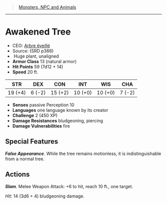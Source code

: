 ﻿---
!MonsterItem
Family: MonsterVO
Type: plant
Size: Huge
Alignment: unaligned
ArmorClass: 13 (natural armor)
HitPoints: 59 (7d12 + 14)
Speed: 20 ft.
Strength: 19 (+4)
Dexterity: ' 6 (-2)'
Constitution: 15 (+2)
Intelligence: 10 (+0)
Wisdom: 10 (+0)
Charisma: ' 7 (-2)'
DamageResistances: bludgeoning, piercing
Senses: passive Perception 10
Languages: one language known by its creator
Challenge: 2 (450 XP)
Id: monsters_vo.md#awakened-tree
ParentLink: monsters_vo.md#monsters-npc-and-animals
Name: Awakened Tree
ParentName: Monsters, NPC and Animals
NameLevel: 1
AltName: '[Arbre éveillé](hd_monsters_arbre_eveille.md)'
Source: (SRD p366)
Attributes:
  Name: Awakened Tree
  Markdown: >+
    # <!--Name-->Awakened Tree<!--/Name-->


    - CEO: <!--AltName-->[Arbre éveillé](hd_monsters_arbre_eveille.md)<!--/AltName-->

    - Source: <!--Source-->(SRD p366)<!--/Source-->

    -  <!--Size-->Huge<!--/Size--> <!--Type-->plant<!--/Type-->, <!--Alignment-->unaligned<!--/Alignment-->

    - **Armor Class** <!--ArmorClass-->13 (natural armor)<!--/ArmorClass-->

    - **Hit Points** <!--HitPoints-->59 (7d12 + 14)<!--/HitPoints-->

    - **Speed** <!--Speed-->20 ft.<!--/Speed-->


    |STR|DEX|CON|INT|WIS|CHA|

    |---|---|---|---|---|---|

    |<!--Strength-->19 (+4)<!--/Strength-->|<!--Dexterity--> 6 (-2)<!--/Dexterity-->|<!--Constitution-->15 (+2)<!--/Constitution-->|<!--Intelligence-->10 (+0)<!--/Intelligence-->|<!--Wisdom-->10 (+0)<!--/Wisdom-->|<!--Charisma--> 7 (-2)<!--/Charisma-->|


    - **Senses** <!--Senses-->passive Perception 10<!--/Senses-->

    - **Languages** <!--Languages-->one language known by its creator<!--/Languages-->

    - **Challenge** <!--Challenge-->2 (450 XP)<!--/Challenge-->

    - **Damage Resistances** <!--DamageResistances-->bludgeoning, piercing<!--/DamageResistances-->

    - **Damage Vulnerabilities** fire


    ## Special Features


    **_False Appearance_**. While the tree remains motionless, it is indistinguishable from a normal tree.


    ## Actions


    **_Slam_**. Melee Weapon Attack: +6 to hit, reach 10 ft., one target.


    _Hit_: 14 (3d6 + 4) bludgeoning damage.

  AltName: '[Arbre éveillé](hd_monsters_arbre_eveille.md)'
  Source: (SRD p366)
  Size: Huge
  Type: plant
  Alignment: unaligned
  ArmorClass: 13 (natural armor)
  HitPoints: 59 (7d12 + 14)
  Speed: 20 ft.
  Strength: 19 (+4)
  Dexterity: ' 6 (-2)'
  Constitution: 15 (+2)
  Intelligence: 10 (+0)
  Wisdom: 10 (+0)
  Charisma: ' 7 (-2)'
  Senses: passive Perception 10
  Languages: one language known by its creator
  Challenge: 2 (450 XP)
  DamageResistances: bludgeoning, piercing
AttributesDictionary: >+
  Name: Awakened Tree

  Markdown: >+

    # <!--Name-->Awakened Tree<!--/Name-->





    - CEO: <!--AltName-->[Arbre éveillé](hd_monsters_arbre_eveille.md)<!--/AltName-->



    - Source: <!--Source-->(SRD p366)<!--/Source-->



    -  <!--Size-->Huge<!--/Size--> <!--Type-->plant<!--/Type-->, <!--Alignment-->unaligned<!--/Alignment-->



    - **Armor Class** <!--ArmorClass-->13 (natural armor)<!--/ArmorClass-->



    - **Hit Points** <!--HitPoints-->59 (7d12 + 14)<!--/HitPoints-->



    - **Speed** <!--Speed-->20 ft.<!--/Speed-->





    |STR|DEX|CON|INT|WIS|CHA|



    |---|---|---|---|---|---|



    |<!--Strength-->19 (+4)<!--/Strength-->|<!--Dexterity--> 6 (-2)<!--/Dexterity-->|<!--Constitution-->15 (+2)<!--/Constitution-->|<!--Intelligence-->10 (+0)<!--/Intelligence-->|<!--Wisdom-->10 (+0)<!--/Wisdom-->|<!--Charisma--> 7 (-2)<!--/Charisma-->|





    - **Senses** <!--Senses-->passive Perception 10<!--/Senses-->



    - **Languages** <!--Languages-->one language known by its creator<!--/Languages-->



    - **Challenge** <!--Challenge-->2 (450 XP)<!--/Challenge-->



    - **Damage Resistances** <!--DamageResistances-->bludgeoning, piercing<!--/DamageResistances-->



    - **Damage Vulnerabilities** fire





    ## Special Features





    **_False Appearance_**. While the tree remains motionless, it is indistinguishable from a normal tree.





    ## Actions





    **_Slam_**. Melee Weapon Attack: +6 to hit, reach 10 ft., one target.





    _Hit_: 14 (3d6 + 4) bludgeoning damage.



  AltName: '[Arbre éveillé](hd_monsters_arbre_eveille.md)'

  Source: (SRD p366)

  Size: Huge

  Type: plant

  Alignment: unaligned

  ArmorClass: 13 (natural armor)

  HitPoints: 59 (7d12 + 14)

  Speed: 20 ft.

  Strength: 19 (+4)

  Dexterity: ' 6 (-2)'

  Constitution: 15 (+2)

  Intelligence: 10 (+0)

  Wisdom: 10 (+0)

  Charisma: ' 7 (-2)'

  Senses: passive Perception 10

  Languages: one language known by its creator

  Challenge: 2 (450 XP)

  DamageResistances: bludgeoning, piercing

---
> [Monsters, NPC and Animals](srd_monsters.md)

---

# Awakened Tree

- CEO: [Arbre éveillé](hd_monsters_arbre_eveille.md)
- Source: (SRD p366)
-  Huge plant, unaligned
- **Armor Class** 13 (natural armor)
- **Hit Points** 59 (7d12 + 14)
- **Speed** 20 ft.

|STR|DEX|CON|INT|WIS|CHA|
|---|---|---|---|---|---|
|19 (+4)| 6 (-2)|15 (+2)|10 (+0)|10 (+0)| 7 (-2)|

- **Senses** passive Perception 10
- **Languages** one language known by its creator
- **Challenge** 2 (450 XP)
- **Damage Resistances** bludgeoning, piercing
- **Damage Vulnerabilities** fire

## Special Features

**_False Appearance_**. While the tree remains motionless, it is indistinguishable from a normal tree.

## Actions

**_Slam_**. Melee Weapon Attack: +6 to hit, reach 10 ft., one target.

_Hit_: 14 (3d6 + 4) bludgeoning damage.


